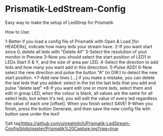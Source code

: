 # Prismatik-LedStream-Config
Easy way to make the setup of LedStrep for Prismatik

How to Use:

1-Better if you load a config file of Prismatik with Open & Load [for HEADERs], indicate how many leds your stream have.
2-If you want start since 0, delete all leds with "Delete All"
3-Select the resolution of yout monitor in Preview
3-Now you should select the start position of LED1 in LEDs Start X & Y, and the size of area per LED.
4-Select the direction to add leds and how many you want add in this direcction.
5-Pulse ADD!
6-Now select the new direction and pulse the button "A" (in DIR:) to detect the new start position.
*7-Add new lines [...] if you make a mistake, you can delete the last leds that you added: select in the list the last leds that you add and pulse "delete last"
*8-If you want edit one or more leds, select them and edit in group LED, when the colour is black, all values are the same for all select leds, but when it's red, you will edit the value of every led regardless the value of each one [offset]. When you finish select SAVE!
9-When you finish, press the button Generate, and then save the new config file with button save under the text!

![alt tag]https://github.com/unrealmitch/Prismatik-LedStream-Config/blob/master/Prismatik%20Capture.jpg?raw=true
